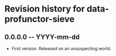 # Revision history for data-profunctor-sieve

## 0.0.0.0 -- YYYY-mm-dd

* First version. Released on an unsuspecting world.
